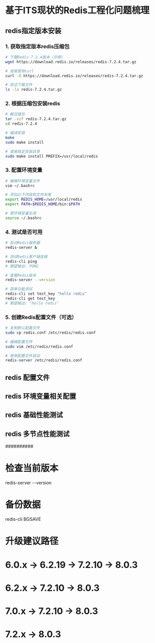 # 基于ITS现状的Redis工程化问题梳理

## redis指定版本安装

### 1. 获取指定版本redis压缩包



```bash
# 下载Redis 7.2.4版本（示例）
wget https://download.redis.io/releases/redis-7.2.4.tar.gz

# 或者使用curl
curl -O https://download.redis.io/releases/redis-7.2.4.tar.gz

# 验证下载文件
ls -la redis-7.2.4.tar.gz
```

### 2. 根据压缩包安装redis
```bash
# 解压缩包
tar -xzf redis-7.2.4.tar.gz
cd redis-7.2.4

# 编译安装
make
sudo make install

# 或者指定安装目录
sudo make install PREFIX=/usr/local/redis
```

### 3. 配置环境变量
```bash
# 编辑环境变量文件
vim ~/.bashrc

# 添加以下内容到文件末尾
export REDIS_HOME=/usr/local/redis
export PATH=$REDIS_HOME/bin:$PATH

# 使环境变量生效
source ~/.bashrc
```

### 4. 测试是否可用
```bash
# 启动Redis服务器
redis-server &

# 测试Redis客户端连接
redis-cli ping
# 期望输出: PONG

# 查看Redis版本
redis-server --version

# 简单功能测试
redis-cli set test_key "hello redis"
redis-cli get test_key
# 期望输出: "hello redis"
```

### 5. 创建Redis配置文件（可选）
```bash
# 复制默认配置文件
sudo cp redis.conf /etc/redis/redis.conf

# 编辑配置文件
sudo vim /etc/redis/redis.conf

# 使用配置文件启动
redis-server /etc/redis/redis.conf
```

## redis 配置文件

## redis 环境变量相关配置



## redis 基础性能测试
## redis 多节点性能测试


########## 




# 检查当前版本
redis-server --version

# 备份数据
redis-cli BGSAVE

# 升级建议路径
# 6.0.x → 6.2.19 → 7.2.10 → 8.0.3
# 6.2.x → 7.2.10 → 8.0.3  
# 7.0.x → 7.2.10 → 8.0.3
# 7.2.x → 8.0.3